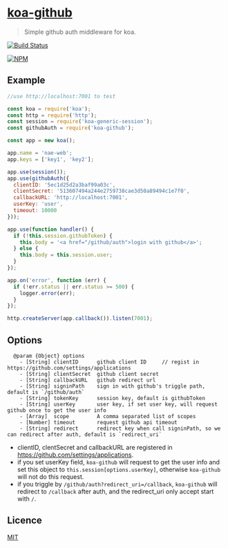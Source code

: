 # [**koa-github**](https://github.com/koajs/koa-github)

> Simple github auth middleware for koa.


[![Build Status](https://secure.travis-ci.org/koajs/koa-github.png)](http://travis-ci.org/koajs/koa-github)

[![NPM](https://nodei.co/npm/koa-github.png?downloads=true)](https://nodei.co/npm/koa-github/)


## Example

```js
//use http://localhost:7001 to test

const koa = require('koa');
const http = require('http');
const session = require('koa-generic-session');
const githubAuth = require('koa-github');

const app = new koa();

app.name = 'nae-web';
app.keys = ['key1', 'key2'];

app.use(session());
app.use(githubAuth({
  clientID: '5ec1d25d2a3baf99a03c',
  clientSecret: '513607494a244e2759738cae3d50a89494c1e7f0',
  callbackURL: 'http://localhost:7001',
  userKey: 'user',
  timeout: 10000
}));

app.use(function handler() {
  if (!this.session.githubToken) {
    this.body = '<a href="/github/auth">login with github</a>';
  } else {
    this.body = this.session.user;
  }
});

app.on('error', function (err) {
  if (!err.status || err.status >= 500) {
    logger.error(err);
  }
});

http.createServer(app.callback()).listen(7001);
```


## Options

```
  @param {Object} options
    - [String] clientID      github client ID     // regist in https://github.com/settings/applications
    - [String] clientSecret  github client secret
    - [String] callbackURL   github redirect url
    - [String] signinPath    sign in with github's triggle path, default is `/github/auth`
    - [String] tokenKey      session key, default is githubToken
    - [String] userKey       user key, if set user key, will request github once to get the user info
    - [Array]  scope         A comma separated list of scopes
    - [Number] timeout       request github api timeout
    - [String] redirect      redirect key when call signinPath, so we can redirect after auth, default is `redirect_uri`
```

* clientID, clentSecret and callbackURL are registered in https://github.com/settings/applications.
* if you set userKey field, `koa-github` will request to get the user info and set this object to `this.session[options.userKey]`, otherwise `koa-github` will not do this request.
* if you triggle by `/github/auth?redirect_uri=/callback`, `koa-github` will redirect to `/callback` after auth, and the redirect_uri only accept start with `/`.


## Licence

[MIT](/LICENSE)